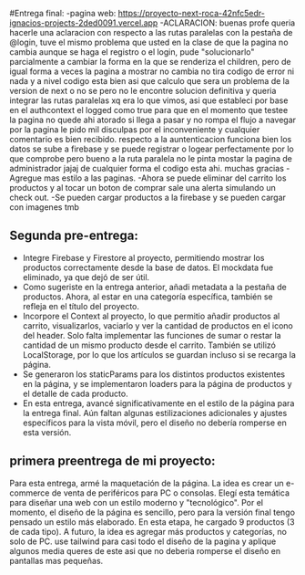 #Entrega final: 
-pagina web: https://proyecto-next-roca-42nfc5edr-ignacios-projects-2ded0091.vercel.app
-ACLARACION: buenas profe queria hacerle una aclaracion con respecto a las rutas paralelas con la pestaña de @login, tuve el mismo problema que usted en la clase de que la pagina no cambia aunque se haga el registro o el login, pude "solucionarlo" parcialmente a cambiar la forma en la que se renderiza el children, pero de igual forma a veces la pagina a mostrar no cambia no tira codigo de error ni nada y a nivel codigo esta bien asi que calculo que sera un problema de la version de next o no se pero no le encontre solucion definitiva y queria integrar las rutas paralelas xq era lo que vimos, asi que estableci por base en el authcontext el logged como true para que en el momento que testee la pagina no quede ahi atorado si llega a pasar y no rompa el flujo a navegar por la pagina le pido mil disculpas por el inconveniente y cualquier comentario es bien recibido. respecto a la auntenticacion funciona bien los datos se sube a firebase y se puede registrar o logear perfectamente por lo que comprobe pero bueno a la ruta paralela no le pinta mostar la pagina de administrador jajaj de cualquier forma el codigo esta ahi. muchas gracias
-Agregue mas estilo a las paginas.
-Ahora se puede eliminar del carrito los productos y al tocar un boton de comprar sale una alerta simulando un check out. 
-Se pueden cargar productos a la firebase y se pueden cargar con imagenes tmb

## Segunda pre-entrega:
- Integre Firebase y Firestore al proyecto, permitiendo mostrar los productos correctamente desde la base de datos. El mockdata fue eliminado, ya que dejó de ser útil.
- Como sugeriste en la entrega anterior, añadi metadata a la pestaña de productos. Ahora, al estar en una categoría específica, también se refleja en el título del proyecto.
- Incorpore el Context al proyecto, lo que permitio añadir productos al carrito, visualizarlos, vaciarlo y ver la cantidad de productos en el icono del header. Solo falta implementar las funciones de sumar o restar la cantidad de un mismo producto desde el carrito. También se utilizó LocalStorage, por lo que los artículos se guardan incluso si se recarga la página.
- Se generaron los staticParams para los distintos productos existentes en la página, y se implementaron loaders para la página de productos y el detalle de cada producto.
- En esta entrega, avancé significativamente en el estilo de la página para la entrega final. Aún faltan algunas estilizaciones adicionales y ajustes específicos para la vista móvil, pero el diseño no debería romperse en esta versión.

## primera preentrega de mi proyecto:

Para esta entrega, armé la maquetación de la página. La idea es crear un e-commerce de venta de periféricos para PC o consolas. Elegí esta temática para diseñar una web con un estilo moderno y "tecnológico". Por el momento, el diseño de la página es sencillo, pero para la versión final tengo pensado un estilo más elaborado. En esta etapa, he cargado 9 productos (3 de cada tipo). A futuro, la idea es agregar más productos y categorías, no solo de PC. use tailwind para casi todo el diseño de la pagina y aplique algunos media queres de este asi que no deberia romperse el diseño en pantallas mas pequeñas.

